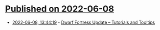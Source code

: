 # [Published on 2022-06-08](index.md)

* [2022-06-08, 13:44:19](https://news.ycombinator.com/item?id=31667240) - [Dwarf Fortress Update – Tutorials and Tooltips](https://www.kitfoxgames.com/sendy/w/PjLUMcR8c67NlCEI4ruCLA/v763r5W81UUq567qGrvqMoZg/wEYCyTRE9HwQjDLPGvIBzg)
